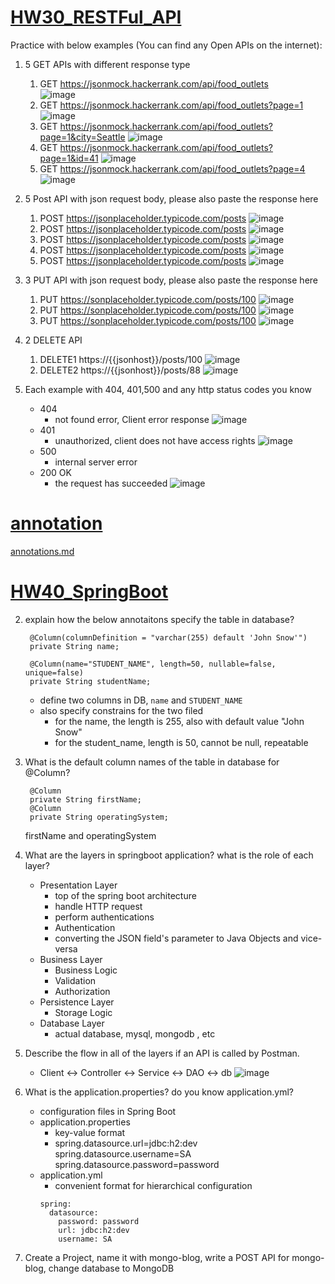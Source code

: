 # [HW30_RESTFul_API](#HW30_RESTFul_API)
Practice with below examples (You can find any Open APIs on the internet):   
1. 5 GET APIs with different response type
   1. GET https://jsonmock.hackerrank.com/api/food_outlets   
   ![image](../Coding/hw7/RESTFul/get1.png)
   2. GET https://jsonmock.hackerrank.com/api/food_outlets?page=1   
   ![image](../Coding/hw7/RESTFul/get2.png)
   3. GET https://jsonmock.hackerrank.com/api/food_outlets?page=1&city=Seattle
   ![image](../Coding/hw7/RESTFul/get3.png)
   4. GET https://jsonmock.hackerrank.com/api/food_outlets?page=1&id=41
   ![image](../Coding/hw7/RESTFul/get4.png)
   5. GET https://jsonmock.hackerrank.com/api/food_outlets?page=4
   ![image](../Coding/hw7/RESTFul/get5.png)
    
2. 5 Post API with json request body, please also paste the response here
   1. POST https://jsonplaceholder.typicode.com/posts
   ![image](../Coding/hw7/RESTFul/post1.png)
   2. POST https://jsonplaceholder.typicode.com/posts
   ![image](../Coding/hw7/RESTFul/post2.png)
   3. POST https://jsonplaceholder.typicode.com/posts
   ![image](../Coding/hw7/RESTFul/post3.png)
   4. POST https://jsonplaceholder.typicode.com/posts
   ![image](../Coding/hw7/RESTFul/post4.png)
   5. POST https://jsonplaceholder.typicode.com/posts
   ![image](../Coding/hw7/RESTFul/post5.png)
3. 3 PUT API with json request body, please also paste the response here 
   1. PUT https://sonplaceholder.typicode.com/posts/100
   ![image](../Coding/hw7/RESTFul/PUT1.png)
   2. PUT https://sonplaceholder.typicode.com/posts/100
   ![image](../Coding/hw7/RESTFul/PUT2.png)
   3. PUT https://sonplaceholder.typicode.com/posts/100
   ![image](../Coding/hw7/RESTFul/PUT3.png)
   
4. 2 DELETE API
   1. DELETE1 https://{{jsonhost}}/posts/100
   ![image](../Coding/hw7/RESTFul/DELETE1.png)
   2. DELETE2 https://{{jsonhost}}/posts/88
   ![image](../Coding/hw7/RESTFul/DELETE2.png)
5. Each example with 404, 401,500 and any http status codes you know
    - 404
      - not found error, Client error response
      ![image](../Coding/hw7/RESTFul/404.png)
    - 401
      - unauthorized, client does not have access rights
      ![image](../Coding/hw7/RESTFul/401.png)
    - 500
      - internal server error
    - 200 OK
      - the request has succeeded
      ![image](../Coding/hw7/RESTFul/200.png)

# [annotation](#annotation)
[annotations.md](./annotations.md)

# [HW40_SpringBoot](#HW40_SpringBoot)
2. explain how the below annotaitons specify the table in database?
   ```
    @Column(columnDefinition = "varchar(255) default 'John Snow'")
    private String name;

    @Column(name="STUDENT_NAME", length=50, nullable=false, unique=false)
    private String studentName;
   ```
   - define two columns in DB, `name` and `STUDENT_NAME`   
   - also specify constrains for the two filed
     - for the name, the length is 255, also with default value "John Snow"
     - for the student_name, length is 50, cannot be null, repeatable 
     

3. What is the default column names of the table in database for  @Column?
   ```
    @Column
    private String firstName;
    @Column
    private String operatingSystem;
   ```
   firstName and operatingSystem

4.  What are the layers in springboot application? what is the role of each layer?
    - Presentation Layer
      - top of the spring boot architecture
      - handle HTTP request
      - perform authentications
      - Authentication
      - converting the JSON field's parameter to Java Objects and vice-versa
    - Business Layer
      - Business Logic
      - Validation
      - Authorization
    - Persistence Layer
      - Storage Logic
    - Database Layer
      - actual database, mysql, mongodb , etc


5.  Describe the flow in all of the layers if an API is called by Postman.
    - Client <-> Controller <-> Service  <-> DAO <-> db
    ![image](../Coding/hw7/RESTFul/flow.png)

6.  What is the application.properties? do you know application.yml?
    - configuration files in Spring Boot
    - application.properties
      - key-value format
      - spring.datasource.url=jdbc:h2:dev
        spring.datasource.username=SA
        spring.datasource.password=password
    - application.yml
      - convenient format for hierarchical configuration
      ```
      spring:
        datasource:
          password: password
          url: jdbc:h2:dev
          username: SA
      ```
7.  Create a Project, name it with mongo-blog, write a POST API for mongo-blog, change database to MongoDB